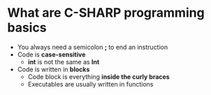 # What are C-SHARP programming basics
- You always need a semicolon **;** to end an instruction
- Code is **case-sensitive**
	- **int** is not the same as **Int**
- Code is written in **blocks**
	- Code block is everything **inside the curly braces**
	- Executables are usually written in functions